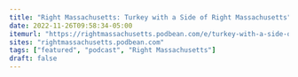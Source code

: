 ```yaml
---
title: "Right Massachusetts: Turkey with a Side of Right Massachusetts"
date: 2022-11-26T09:58:34-05:00
itemurl: "https://rightmassachusetts.podbean.com/e/turkey-with-a-side-of-right-massachusetts/"
sites: "rightmassachusetts.podbean.com"
tags: ["featured", "podcast", "Right Massachusetts"]
draft: false
---
```


